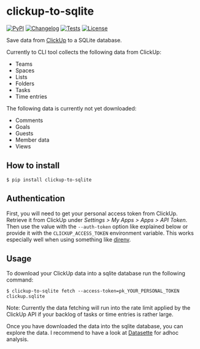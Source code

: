 # clickup-to-sqlite

[![PyPI](https://img.shields.io/pypi/v/clickup-to-sqlite.svg)](https://pypi.org/project/clickup-to-sqlite/)
[![Changelog](https://img.shields.io/github/v/release/gregmuellegger/clickup-to-sqlite?include_prereleases&label=changelog)](https://github.com/gregmuellegger/clickup-to-sqlite/releases)
[![Tests](https://github.com/gregmuellegger/clickup-to-sqlite/workflows/Test/badge.svg)](https://github.com/gregmuellegger/clickup-to-sqlite/actions?query=workflow%3ATest)
[![License](https://img.shields.io/badge/license-Apache%202.0-blue.svg)](https://github.com/gregmuellegger/clickup-to-sqlite/blob/main/LICENSE)

Save data from [ClickUp](https://clickup.com/) to a SQLite database.

Currently to CLI tool collects the following data from ClickUp:

- Teams
- Spaces
- Lists
- Folders
- Tasks
- Time entries

The following data is currently not yet downloaded:

- Comments
- Goals
- Guests
- Member data
- Views

## How to install

```
$ pip install clickup-to-sqlite
```

## Authentication

First, you will need to get your personal access token from ClickUp. Retrieve it
from ClickUp under         _Settings > My Apps > Apps > API Token_. Then use the
value with the `--auth-token` option like explained below or provide it with the
`CLICKUP_ACCESS_TOKEN` environment variable. This works especially well when
using something like [direnv](https://direnv.net/).

## Usage

To download your ClickUp data into a sqlite database run the following command:

```
$ clickup-to-sqlite fetch --access-token=pk_YOUR_PERSONAL_TOKEN clickup.sqlite
```

Note: Currently the data fetching will run into the rate limit applied by the
ClickUp API if your backlog of tasks or time entries is rather large.

Once you have downloaded the data into the sqlite database, you can explore the
data. I recommend to have a look at [Datasette](https://datasette.io/) for adhoc
analysis.
